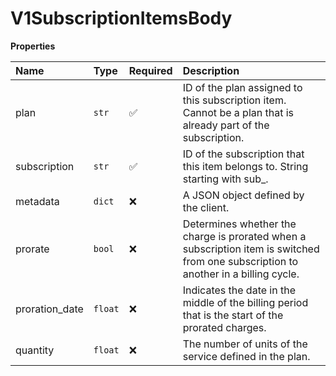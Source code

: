 # V1SubscriptionItemsBody

**Properties**

| Name           | Type    | Required | Description                                                                                                                         |
| :------------- | :------ | :------- | :---------------------------------------------------------------------------------------------------------------------------------- |
| plan           | `str`   | ✅       | ID of the plan assigned to this subscription item. Cannot be a plan that is already part of the subscription.                       |
| subscription   | `str`   | ✅       | ID of the subscription that this item belongs to. String starting with sub\_.                                                       |
| metadata       | `dict`  | ❌       | A JSON object defined by the client.                                                                                                |
| prorate        | `bool`  | ❌       | Determines whether the charge is prorated when a subscription item is switched from one subscription to another in a billing cycle. |
| proration_date | `float` | ❌       | Indicates the date in the middle of the billing period that is the start of the prorated charges.                                   |
| quantity       | `float` | ❌       | The number of units of the service defined in the plan.                                                                             |
